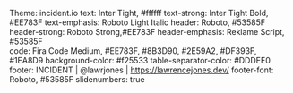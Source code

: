 Theme: incident.io
text: Inter Tight, #ffffff
text-strong: Inter Tight Bold, #EE783F
text-emphasis: Roboto Light Italic
header: Roboto, #53585F
header-strong: Roboto Strong,#EE783F
header-emphasis: Reklame Script, #53585F  
code: Fira Code Medium, #EE783F, #8B3D90, #2E59A2, #DF393F, #1EA8D9
background-color: #f25533
table-separator-color: #DDDEE0
footer: INCIDENT | @lawrjones | https://lawrencejones.dev/
footer-font: Roboto, #53585F
slidenumbers: true
